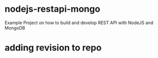 # nodejs-restapi-mongo
Example Project on how to build and develop REST API with NodeJS and MongoDB
# adding revision to repo
